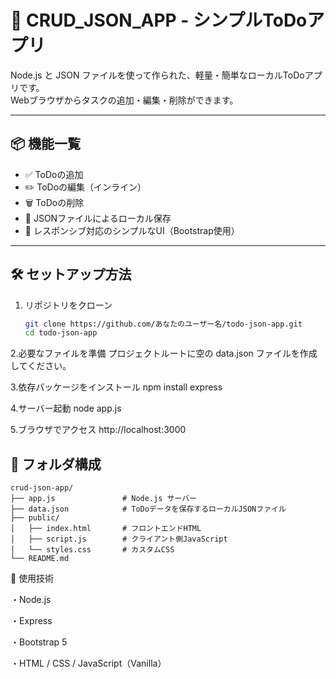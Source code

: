 # 📝 CRUD_JSON_APP - シンプルToDoアプリ

Node.js と JSON ファイルを使って作られた、軽量・簡単なローカルToDoアプリです。  
Webブラウザからタスクの追加・編集・削除ができます。

---

## 📦 機能一覧

- ✅ ToDoの追加  
- ✏️ ToDoの編集（インライン）  
- 🗑️ ToDoの削除  
- 💾 JSONファイルによるローカル保存  
- 📱 レスポンシブ対応のシンプルなUI（Bootstrap使用）

---

## 🛠️ セットアップ方法

1. リポジトリをクローン  
   ```bash
   git clone https://github.com/あなたのユーザー名/todo-json-app.git
   cd todo-json-app

2.必要なファイルを準備
プロジェクトルートに空の data.json ファイルを作成してください。

3.依存パッケージをインストール
npm install express

4.サーバー起動
node app.js

5.ブラウザでアクセス
http://localhost:3000

## 📁 フォルダ構成

```
crud-json-app/
├── app.js               # Node.js サーバー
├── data.json            # ToDoデータを保存するローカルJSONファイル
├── public/
│   ├── index.html       # フロントエンドHTML
│   ├── script.js        # クライアント側JavaScript
│   └── styles.css       # カスタムCSS
└── README.md
```

🧠 使用技術

・Node.js

・Express

・Bootstrap 5

・HTML / CSS / JavaScript（Vanilla）

